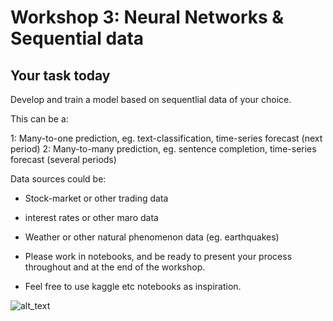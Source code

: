 # Workshop 3: Neural Networks & Sequential data

## Your task today

Develop and train a model based on sequentlial data of your choice.

This can be a:

1: Many-to-one prediction, eg. text-classification, time-series forecast (next period)
2: Many-to-many prediction, eg. sentence completion, time-series forecast (several periods)

Data sources could be: 
   * Stock-market or other trading data
   * interest rates or other maro data
   * Weather or other natural phenomenon data (eg. earthquakes)
   

* Please work in notebooks, and be ready to present your process throughout and at the end of the workshop.
* Feel free to use kaggle etc notebooks as inspiration. 

![alt_text](https://pbs.twimg.com/media/EI7DWlmXsAAwCte?format=jpg&name=4096x4096)


